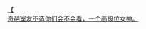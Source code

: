 [【](http://tieba.baidu.com/p/3467728800?see_lz=1&pn=)   
[奇葩室友不造你们会不会看，一个高段位女神。](http://tieba.baidu.com/p/3467066722?see_lz=1&pn=)   
